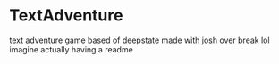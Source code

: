 # TextAdventure
text adventure game based of deepstate made with josh over break
lol imagine actually having a readme

